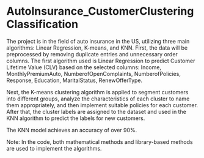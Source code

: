 # AutoInsurance_CustomerClusteringClassification
The project is in the field of auto insurance in the US, utilizing three main algorithms: Linear Regression, K-means, and KNN.
First, the data will be preprocessed by removing duplicate entries and unnecessary order columns. The first algorithm used is Linear Regression to predict Customer Lifetime Value (CLV) based on the selected columns: Income, MonthlyPremiumAuto, NumberofOpenComplaints, NumberofPolicies, Response, Education, MaritalStatus, RenewOfferType.

Next, the K-means clustering algorithm is applied to segment customers into different groups, analyze the characteristics of each cluster to name them appropriately, and then implement suitable policies for each customer. After that, the cluster labels are assigned to the dataset and used in the KNN algorithm to predict the labels for new customers.

The KNN model achieves an accuracy of over 90%.

Note: In the code, both mathematical methods and library-based methods are used to implement the algorithms.
